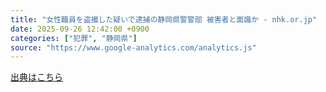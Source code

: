 ```yaml
---
title: "女性職員を盗撮した疑いで逮捕の静岡県警警部 被害者と面識か - nhk.or.jp"
date: 2025-09-26 12:42:00 +0900
categories: ["犯罪", "静岡県"]
source: "https://www.google-analytics.com/analytics.js"
---
```


[出典はこちら](https://www.google-analytics.com/analytics.js)
